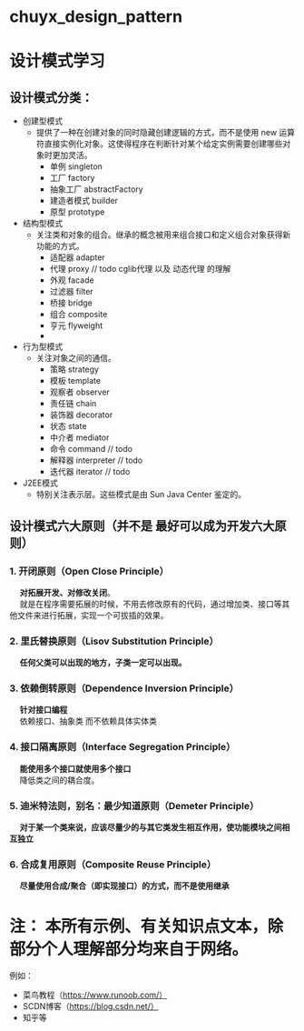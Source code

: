 # chuyx_design_pattern
# 设计模式学习
## 设计模式分类：
- 创建型模式
  - 提供了一种在创建对象的同时隐藏创建逻辑的方式，而不是使用 new 运算符直接实例化对象。这使得程序在判断针对某个给定实例需要创建哪些对象时更加灵活。
    - 单例 singleton
    - 工厂 factory
    - 抽象工厂 abstractFactory
    - 建造者模式 builder
    - 原型 prototype
- 结构型模式
  - 关注类和对象的组合。继承的概念被用来组合接口和定义组合对象获得新功能的方式。
    - 适配器 adapter
    - 代理 proxy   // todo cglib代理 以及 动态代理 的理解
    - 外观 facade
    - 过滤器 filter
    - 桥接 bridge
    - 组合 composite
    - 亨元 flyweight
    - 
- 行为型模式
  - 关注对象之间的通信。
    - 策略 strategy
    - 模板 template
    - 观察者 observer
    - 责任链 chain
    - 装饰器 decorator
    - 状态 state
    - 中介者 mediator
    - 命令 command // todo
    - 解释器 interpreter // todo
    - 迭代器 iterator // todo
- J2EE模式
  - 特别关注表示层。这些模式是由 Sun Java Center 鉴定的。
  

## 设计模式六大原则（并不是 最好可以成为开发六大原则）
### 1. 开闭原则（Open Close Principle）
   &emsp; **对拓展开发、对修改关闭**。\
   &emsp; 就是在程序需要拓展的时候，不用去修改原有的代码，通过增加类、接口等其他文件来进行拓展，实现一个可拔插的效果。
### 2. 里氏替换原则（Lisov Substitution Principle）
   &emsp; **任何父类可以出现的地方，子类一定可以出现。**
### 3. 依赖倒转原则（Dependence Inversion Principle）
   &emsp; **针对接口编程**\
   &emsp; 依赖接口、抽象类 而不依赖具体实体类
### 4. 接口隔离原则（Interface Segregation Principle）
   &emsp; **能使用多个接口就使用多个接口**\
   &emsp; 降低类之间的耦合度。
### 5. 迪米特法则，别名：最少知道原则（Demeter Principle）
   &emsp; **对于某一个类来说，应该尽量少的与其它类发生相互作用，使功能模块之间相互独立**
### 6. 合成复用原则（Composite Reuse Principle）
   &emsp; **尽量使用合成/聚合（即实现接口）的方式，而不是使用继承**
   

# 注： 本所有示例、有关知识点文本，除部分个人理解部分均来自于网络。
例如：
- 菜鸟教程（https://www.runoob.com/）
- SCDN博客（https://blog.csdn.net/）
- 知乎等